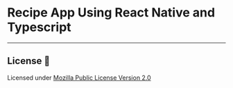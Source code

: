 # Recipe App Using React Native and Typescript  <!-- omit in toc -->

---

## License :scroll:

Licensed under [Mozilla Public License Version 2.0](LICENSE)
